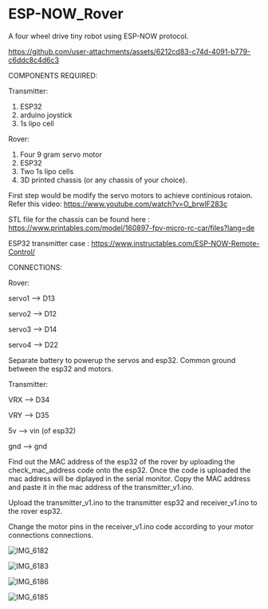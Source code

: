 # ESP-NOW_Rover
A four wheel drive tiny robot using ESP-NOW protocol.






https://github.com/user-attachments/assets/6212cd83-c74d-4091-b779-c6ddc8c4d6c3




COMPONENTS REQUIRED:

Transmitter:
1. ESP32
2. arduino joystick
3. 1s lipo cell

Rover:
1. Four 9 gram servo motor
2. ESP32
3. Two 1s lipo cells
4. 3D printed chassis (or any chassis of your choice).

First step would be modify the servo motors to achieve continious rotaion. Refer this video: https://www.youtube.com/watch?v=O_brwlF283c

STL file for the chassis can be found here : https://www.printables.com/model/160897-fpv-micro-rc-car/files?lang=de

ESP32 transmitter case : https://www.instructables.com/ESP-NOW-Remote-Control/

CONNECTIONS:

 Rover:

servo1 --> D13

servo2 --> D12

servo3 --> D14

servo4 --> D22

Separate battery to powerup the servos and esp32. Common ground between the esp32 and motors.

 Transmitter:

 VRX --> D34
 
 VRY --> D35
 
 5v --> vin (of esp32)
 
 gnd --> gnd 


Find out the MAC address of the esp32 of the rover by uploading the check_mac_address code onto the esp32. Once the code is uploaded the mac address will be diplayed in the serial monitor. Copy the MAC address and paste it in the mac address of the transmitter_v1.ino. 

Upload the transmitter_v1.ino to the transmitter esp32 and receiver_v1.ino to the rover esp32.

Change the motor pins in the receiver_v1.ino code according to your motor connections connections.



![IMG_6182](https://github.com/user-attachments/assets/a179e6be-36da-4199-bcb0-873b88638bbd)

![IMG_6183](https://github.com/user-attachments/assets/bbabbf0b-426f-48b6-8385-a65a49413428)

![IMG_6186](https://github.com/user-attachments/assets/b0322654-1acf-4f86-b649-7c5459cb1f78)

![IMG_6185](https://github.com/user-attachments/assets/89a14358-a075-4c32-ae1d-11dabb03ce83)
